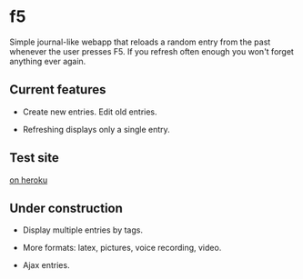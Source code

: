 f5
==

Simple journal-like webapp that reloads a random entry from the past
whenever the user presses F5. If you refresh often enough you won't
forget anything ever again.

Current features
----------------

* Create new entries. Edit old entries.

* Refreshing displays only a single entry.

Test site
---------------

  [on heroku](http://ffive.herokuapp.com/journal/)

Under construction
------------------

* Display multiple entries by tags.

* More formats: latex, pictures, voice recording, video.

* Ajax entries.

